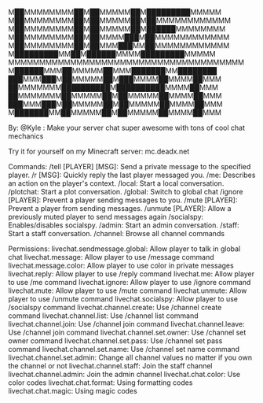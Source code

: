 M██MMMMMMMM██M██MMMMM██M█████████MMMMM
M██MMMMMMMM██M██MMMMM██M██MMMMMMMMMMMM
M██MMMMMMMM██M██MMMMM██M██████MMMMMMMM
M██MMMMMMMM██M██MMMM███M██MMMMMMMMMMMM
M██MMMMMMMM██M██MMM███MM██MMMMMMMMMMMM
M█████████MM██M██████MMMM█████████MMMMM
MMMMMMMMMMMMMMMMMMMMMMMMMMMMMMMMMMMMMM
M██████MMM██MMMMM██MMM███████MM████████
███MMM███M██MMMMM██M███MMMM██MMMM██MMM
██MMMMMMM██████████M██████████MMMM██MMM
██MMMMMMM██MMMMM██M██MMMMM██MMMM██MMM
███MMM███M██MMMMM██M██MMMMM██MMMM██MMM
M███████MM██MMMMM██M██MMMMM██MMMM██MMM

By: @Kyle
 : Make your server chat super awesome with tons of cool chat mechanics

Try it for yourself on my Minecraft server: mc.deadx.net

Commands:
/tell [PLAYER] [MSG]: Send a private message to the specified player.
/r [MSG]: Quickly reply the last player messaged you.
/me: Describes an action on the player's context.
/local: Start a local conversation.
/plotchat: Start a plot conversation.
/global: Switch to global chat
/ignore [PLAYER]: Prevent a player sending messages to you.
/mute [PLAYER]: Prevent a player from sending messages.
/unmute [PLAYER]: Allow a previously muted player to send messages again
/socialspy: Enables/disables socialspy.
/admin: Start an admin conversation.
/staff: Start a staff conversation.
/channel: Browse all channel commands

Permissions:
livechat.sendmessage.global: Allow player to talk in global chat
livechat.message: Allow player to use /message command
livechat.message.color: Allow player to use color in private messages
livechat.reply: Allow player to use /reply command
livechat.me: Allow player to use /me command
livechat.ignore: Allow player to use /ignore command
livechat.mute: Allow player to use /mute command
livechat.unmute: Allow player to use /unmute command
livechat.socialspy: Allow player to use /socialspy command
livechat.channel.create: Use /channel create command
livechat.channel.list: Use /channel list command
livechat.channel.join: Use /channel join command 
livechat.channel.leave: Use /channel join command
livechat.channel.set.owner: Use /channel set owner command
livechat.channel.set.pass: Use /channel set pass command
livechat.channel.set.name: Use /channel set name command
livechat.channel.set.admin: Change all channel values no matter if you own the channel or not
livechat.channel.staff: Join the staff channel
livechat.channel.admin: Join the admin channel
livechat.chat.color: Use color codes
livechat.chat.format: Using formatting codes
livechat.chat.magic: Using magic codes
